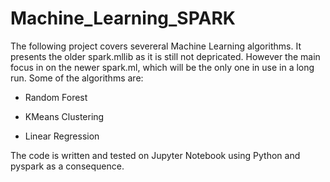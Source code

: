 # Machine_Learning_SPARK


The following project covers severeral Machine Learning algorithms. It presents the older spark.mllib as it is still not depricated. However the main focus in on the newer spark.ml, which will be the only one in use in a long run.
Some of the algorithms are:

- Random Forest

- KMeans Clustering

- Linear Regression

The code is written and tested on Jupyter Notebook using Python and pyspark as a consequence.










